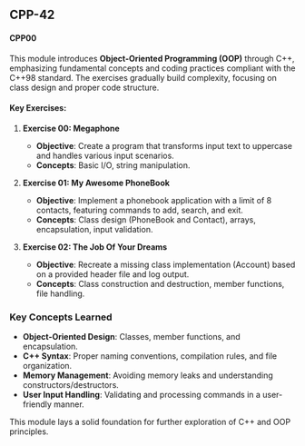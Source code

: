 ## CPP-42

#### CPP00
This module introduces **Object-Oriented Programming (OOP)** through C++, emphasizing fundamental concepts and coding practices compliant with the C++98 standard. The exercises gradually build complexity, focusing on class design and proper code structure.

#### Key Exercises:

1. **Exercise 00: Megaphone**
   - **Objective**: Create a program that transforms input text to uppercase and handles various input scenarios.
   - **Concepts**: Basic I/O, string manipulation.

2. **Exercise 01: My Awesome PhoneBook**
   - **Objective**: Implement a phonebook application with a limit of 8 contacts, featuring commands to add, search, and exit.
   - **Concepts**: Class design (PhoneBook and Contact), arrays, encapsulation, input validation.

3. **Exercise 02: The Job Of Your Dreams**
   - **Objective**: Recreate a missing class implementation (Account) based on a provided header file and log output.
   - **Concepts**: Class construction and destruction, member functions, file handling.

### Key Concepts Learned
- **Object-Oriented Design**: Classes, member functions, and encapsulation.
- **C++ Syntax**: Proper naming conventions, compilation rules, and file organization.
- **Memory Management**: Avoiding memory leaks and understanding constructors/destructors.
- **User Input Handling**: Validating and processing commands in a user-friendly manner.

This module lays a solid foundation for further exploration of C++ and OOP principles.